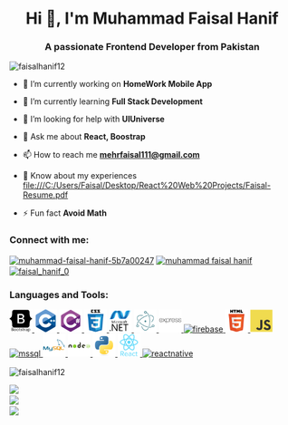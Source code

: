 <h1 align="center">Hi 👋, I'm Muhammad Faisal Hanif</h1>
<h3 align="center">A passionate Frontend Developer from Pakistan</h3>

<p align="left"> <img src="https://komarev.com/ghpvc/?username=faisalhanif12&label=Profile%20views&color=0e75b6&style=flat" alt="faisalhanif12" /> </p>

- 🔭 I’m currently working on **HomeWork Mobile App**

- 🌱 I’m currently learning **Full Stack Development**

- 🤝 I’m looking for help with **UIUniverse**

- 💬 Ask me about **React, Boostrap**

- 📫 How to reach me **mehrfaisal111@gmail.com**

- 📄 Know about my experiences [file:///C:/Users/Faisal/Desktop/React%20Web%20Projects/Faisal-Resume.pdf](file:///C:/Users/Faisal/Desktop/React%20Web%20Projects/Faisal-Resume.pdf)

- ⚡ Fun fact **Avoid Math**

<h3 align="left">Connect with me:</h3>
<p align="left">
<a href="https://linkedin.com/in/muhammad-faisal-hanif-5b7a00247" target="blank"><img align="center" src="https://raw.githubusercontent.com/rahuldkjain/github-profile-readme-generator/master/src/images/icons/Social/linked-in-alt.svg" alt="muhammad-faisal-hanif-5b7a00247" height="30" width="40" /></a>
<a href="https://fb.com/muhammad faisal hanif" target="blank"><img align="center" src="https://raw.githubusercontent.com/rahuldkjain/github-profile-readme-generator/master/src/images/icons/Social/facebook.svg" alt="muhammad faisal hanif" height="30" width="40" /></a>
<a href="https://instagram.com/faisal_hanif_0" target="blank"><img align="center" src="https://raw.githubusercontent.com/rahuldkjain/github-profile-readme-generator/master/src/images/icons/Social/instagram.svg" alt="faisal_hanif_0" height="30" width="40" /></a>
</p>

<h3 align="left">Languages and Tools:</h3>
<p align="left"> <a href="https://getbootstrap.com" target="_blank" rel="noreferrer"> <img src="https://raw.githubusercontent.com/devicons/devicon/master/icons/bootstrap/bootstrap-plain-wordmark.svg" alt="bootstrap" width="40" height="40"/> </a> <a href="https://www.w3schools.com/cpp/" target="_blank" rel="noreferrer"> <img src="https://raw.githubusercontent.com/devicons/devicon/master/icons/cplusplus/cplusplus-original.svg" alt="cplusplus" width="40" height="40"/> </a> <a href="https://www.w3schools.com/cs/" target="_blank" rel="noreferrer"> <img src="https://raw.githubusercontent.com/devicons/devicon/master/icons/csharp/csharp-original.svg" alt="csharp" width="40" height="40"/> </a> <a href="https://www.w3schools.com/css/" target="_blank" rel="noreferrer"> <img src="https://raw.githubusercontent.com/devicons/devicon/master/icons/css3/css3-original-wordmark.svg" alt="css3" width="40" height="40"/> </a> <a href="https://dotnet.microsoft.com/" target="_blank" rel="noreferrer"> <img src="https://raw.githubusercontent.com/devicons/devicon/master/icons/dot-net/dot-net-original-wordmark.svg" alt="dotnet" width="40" height="40"/> </a> <a href="https://www.electronjs.org" target="_blank" rel="noreferrer"> <img src="https://raw.githubusercontent.com/devicons/devicon/master/icons/electron/electron-original.svg" alt="electron" width="40" height="40"/> </a> <a href="https://expressjs.com" target="_blank" rel="noreferrer"> <img src="https://raw.githubusercontent.com/devicons/devicon/master/icons/express/express-original-wordmark.svg" alt="express" width="40" height="40"/> </a> <a href="https://firebase.google.com/" target="_blank" rel="noreferrer"> <img src="https://www.vectorlogo.zone/logos/firebase/firebase-icon.svg" alt="firebase" width="40" height="40"/> </a> <a href="https://www.w3.org/html/" target="_blank" rel="noreferrer"> <img src="https://raw.githubusercontent.com/devicons/devicon/master/icons/html5/html5-original-wordmark.svg" alt="html5" width="40" height="40"/> </a> <a href="https://developer.mozilla.org/en-US/docs/Web/JavaScript" target="_blank" rel="noreferrer"> <img src="https://raw.githubusercontent.com/devicons/devicon/master/icons/javascript/javascript-original.svg" alt="javascript" width="40" height="40"/> </a> <a href="https://www.microsoft.com/en-us/sql-server" target="_blank" rel="noreferrer"> <img src="https://www.svgrepo.com/show/303229/microsoft-sql-server-logo.svg" alt="mssql" width="40" height="40"/> </a> <a href="https://www.mysql.com/" target="_blank" rel="noreferrer"> <img src="https://raw.githubusercontent.com/devicons/devicon/master/icons/mysql/mysql-original-wordmark.svg" alt="mysql" width="40" height="40"/> </a> <a href="https://nodejs.org" target="_blank" rel="noreferrer"> <img src="https://raw.githubusercontent.com/devicons/devicon/master/icons/nodejs/nodejs-original-wordmark.svg" alt="nodejs" width="40" height="40"/> </a> <a href="https://www.python.org" target="_blank" rel="noreferrer"> <img src="https://raw.githubusercontent.com/devicons/devicon/master/icons/python/python-original.svg" alt="python" width="40" height="40"/> </a> <a href="https://reactjs.org/" target="_blank" rel="noreferrer"> <img src="https://raw.githubusercontent.com/devicons/devicon/master/icons/react/react-original-wordmark.svg" alt="react" width="40" height="40"/> </a> <a href="https://reactnative.dev/" target="_blank" rel="noreferrer"> <img src="https://reactnative.dev/img/header_logo.svg" alt="reactnative" width="40" height="40"/> </a> </p>

<p><img align="center" src="https://github-readme-stats.vercel.app/api/top-langs?username=faisalhanif12&show_icons=true&locale=en&layout=compact" alt="faisalhanif12" /></p>

![](https://github-readme-stats.vercel.app/api?username=iamumarjaved&theme=dark&hide_border=true&include_all_commits=false&count_private=false)<br/>
![](https://github-readme-streak-stats.herokuapp.com/?user=iamumarjaved&theme=dark&hide_border=true)<br/>
![](https://github-readme-stats.vercel.app/api/top-langs/?username=iamumarjaved&theme=dark&hide_border=true&include_all_commits=false&count_private=false&layout=compact)
